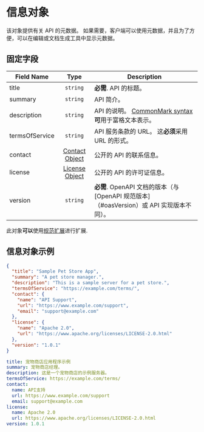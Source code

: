 # 信息对象

该对象提供有关 API 的元数据。
如果需要，客户端可以使用元数据，并且为了方便，可以在编辑或文档生成工具中显示元数据。

## 固定字段

| Field Name                                      |               Type               | Description                                                                              |
| ----------------------------------------------- | :------------------------------: | ---------------------------------------------------------------------------------------- |
| <a name="infoTitle"></a>title                   |             `string`             | **必需**. API 的标题。                                                                   |
| <a name="infoSummary"></a>summary               |             `string`             | API 简介。                                                                               |
| <a name="infoDescription"></a>description       |             `string`             | API 的说明。 [CommonMark syntax](https://spec.commonmark.org/)**可**用于富格文本表示。   |
| <a name="infoTermsOfService"></a>termsOfService |             `string`             | API 服务条款的 URL。 这**必须**采用 URL 的形式。                                         |
| <a name="infoContact"></a>contact               | [Contact Object](#contactObject) | 公开的 API 的联系信息。                                                                  |
| <a name="infoLicense"></a>license               | [License Object](#licenseObject) | 公开的 API 的许可证信息。                                                                |
| <a name="infoVersion"></a>version               |             `string`             | **必需**. OpenAPI 文档的版本（与[OpenAPI 规范版本]（#oasVersion）或 API 实现版本不同）。 |

此对象**可以**使用[规范扩展](#specificationExtensions)进行扩展.

## 信息对象示例

```json
{
  "title": "Sample Pet Store App",
  "summary": "A pet store manager.",
  "description": "This is a sample server for a pet store.",
  "termsOfService": "https://example.com/terms/",
  "contact": {
    "name": "API Support",
    "url": "https://www.example.com/support",
    "email": "support@example.com"
  },
  "license": {
    "name": "Apache 2.0",
    "url": "https://www.apache.org/licenses/LICENSE-2.0.html"
  },
  "version": "1.0.1"
}
```

```yaml
title: 宠物商店应用程序示例
summary: 宠物商店经理。
description: 这是一个宠物商店的示例服务器。
termsOfService: https://example.com/terms/
contact:
  name: API支持
  url: https://www.example.com/support
  email: support@example.com
license:
  name: Apache 2.0
  url: https://www.apache.org/licenses/LICENSE-2.0.html
version: 1.0.1
```
